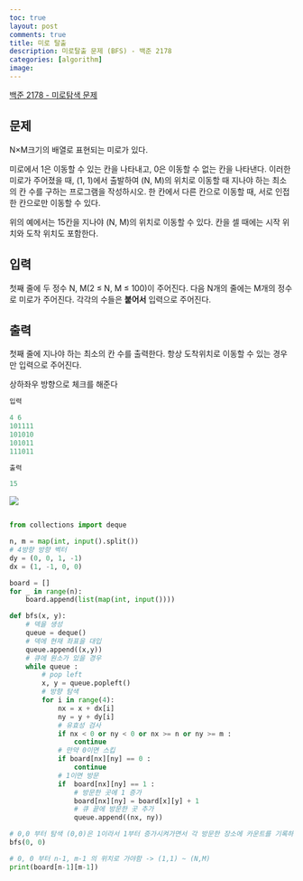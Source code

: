 ```yaml
---
toc: true
layout: post
comments: true
title: 미로 탈출
description: 미로탈출 문제 (BFS) - 백준 2178
categories: [algorithm]
image:
---
```


[백준 2178 - 미로탐색 문제](https://www.acmicpc.net/problem/2178)

## 문제

N×M크기의 배열로 표현되는 미로가 있다.

미로에서 1은 이동할 수 있는 칸을 나타내고, 0은 이동할 수 없는 칸을 나타낸다. 이러한 미로가 주어졌을 때, (1, 1)에서 출발하여 (N, M)의 위치로 이동할 때 지나야 하는 최소의 칸 수를 구하는 프로그램을 작성하시오. 한 칸에서 다른 칸으로 이동할 때, 서로 인접한 칸으로만 이동할 수 있다.

위의 예에서는 15칸을 지나야 (N, M)의 위치로 이동할 수 있다. 칸을 셀 때에는 시작 위치와 도착 위치도 포함한다.

## 입력

첫째 줄에 두 정수 N, M(2 ≤ N, M ≤ 100)이 주어진다. 다음 N개의 줄에는 M개의 정수로 미로가 주어진다. 각각의 수들은 **붙어서** 입력으로 주어진다.

## 출력

첫째 줄에 지나야 하는 최소의 칸 수를 출력한다. 항상 도착위치로 이동할 수 있는 경우만 입력으로 주어진다.

상하좌우 방향으로 체크를 해준다

```python
입력

4 6
101111
101010
101011
111011

출력

15

```

![](https://img1.daumcdn.net/thumb/R1280x0/?scode=mtistory2&fname=https%3A%2F%2Fblog.kakaocdn.net%2Fdn%2FbV0Io5%2Fbtrq4qzeVlD%2FkLHl8oJGbmK2m6CFEgsMOK%2Fimg.png)


```python

from collections import deque

n, m = map(int, input().split())
# 4방향 방향 벡터
dy = (0, 0, 1, -1)
dx = (1, -1, 0, 0)

board = []
for _ in range(n):
    board.append(list(map(int, input())))

def bfs(x, y):
    # 덱을 생성
    queue = deque()
    # 덱에 현재 좌표을 대입
    queue.append((x,y))
    # 큐에 원소가 있을 경우
    while queue :
        # pop left
        x, y = queue.popleft()
        # 방향 탐색
        for i in range(4):
            nx = x + dx[i]
            ny = y + dy[i]
            # 유효성 검사
            if nx < 0 or ny < 0 or nx >= n or ny >= m :
                continue
            # 만약 0이면 스킵
            if board[nx][ny] == 0 :
                continue
            # 1이면 방문
            if  board[nx][ny] == 1 :
                # 방문한 곳에 1 증가
                board[nx][ny] = board[x][y] + 1
                # 큐 끝에 방문한 곳 추가
                queue.append((nx, ny))

# 0,0 부터 탐색 (0,0)은 1이라서 1부터 증가시켜가면서 각 방문한 장소에 카운트를 기록하면서 이동
bfs(0, 0)

# 0, 0 부터 n-1, m-1 의 위치로 가야함 -> (1,1) ~ (N,M)
print(board[n-1][m-1])
```